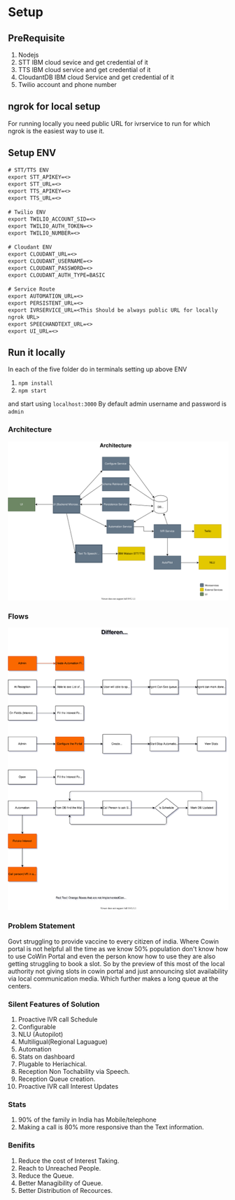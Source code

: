 # Setup

## PreRequisite

1. Nodejs
2. STT IBM cloud sevice and get credential of it
3. TTS IBM cloud service and get credential of it
4. CloudantDB IBM cloud Service and get credential of it
5. Twilio account and phone number

## ngrok for local setup

For running locally you need public URL for ivrservice to run for which ngrok is the easiest way to use it.

## Setup ENV

```
# STT/TTS ENV
export STT_APIKEY=<>
export STT_URL=<>
export TTS_APIKEY=<>
export TTS_URL=<>

# Twilio ENV
export TWILIO_ACCOUNT_SID=<>
export TWILIO_AUTH_TOKEN=<>
export TWILIO_NUMBER=<>

# Cloudant ENV
export CLOUDANT_URL=<>
export CLOUDANT_USERNAME=<>
export CLOUDANT_PASSWORD=<>
export CLOUDANT_AUTH_TYPE=BASIC

# Service Route
export AUTOMATION_URL=<>
export PERSISTENT_URL=<>
export IVRSERVICE_URL=<This Should be always public URL for locally ngrok URL>
export SPEECHANDTEXT_URL=<>
export UI_URL=<>
```


## Run it locally

In each of the five folder do in terminals setting up above ENV
1. `npm install`
2. `npm start`

and start using `localhost:3000`
By default admin username and password is `admin`

### Architecture
![Architecture](./Architecture.svg)

### Flows
![DifferentPersonaAndFlow](./DifferentPersonaAndFlow.svg)



### Problem Statement

Govt struggling to provide vaccine to every citizen of india. Where Cowin portal is not helpful all the time as we know 50% population don't know how to use CoWin Portal and even the person know how to use they are also getting struggling to book a slot. 
So by the preview of this most of the local authority not giving slots in cowin portal and just announcing slot availability via local communication media.
Which further makes a long queue at the centers.


### Silent Features of Solution
1. Proactive IVR call Schedule
2. Configurable <Not Yet Implemented>
3. NLU (Autopilot) <Not Yet Implemented>
4. Multiligual(Regional Laguague) <Not Yet Implemented>
5. Automation
6. Stats on dashboard
7. Plugable to Heriachical. <Not Yet Implemented>
8. Reception Non Tochability via Speech.
9. Reception Queue creation.
10. Proactive IVR call Interest Updates <Not Yet Implemented>


### Stats
1. 90% of the family in India has Mobile/telephone
2. Making a call is 80% more responsive than the Text information.


### Benifits 
1. Reduce the cost of Interest Taking.
2. Reach to Unreached People.
3. Reduce the Queue.
4. Better Managibility of Queue.
5. Better Distribution of Recources.